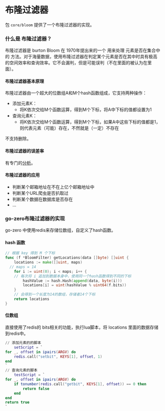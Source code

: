 # 布隆过滤器

包 `core/bloom` 提供了一个布隆过滤器的实现。



### 什么是 布隆过滤器？

布隆过滤器是 burton Bloom 在 1970年提出来的一个 用来处理 元素是否在集合中的 方法。对于海量数据，使用布隆过滤器在判定某个元素是否在其中时具有极高的空间效率和查询效率。它不会漏判，但是可能误判（不在里面的被认为在里面）。



#### 布隆过滤器基本原理

布隆过滤器由一个超大的位数组A和M个hash函数组成，它支持两种操作：

- 添加元素K：
  - 将K依次交给M个函数运算，得到M个下标，将A中下标的值都设置为1
- 查询元素K：
  - 将K依次交给M个函数运算，得到M个下标，如果A中这些下标的值都是1，则代表元素（可能）存在，不然就是（一定）不存在

不支持删除。



#### 布隆过滤器的误差率

有专门的[分析](http://pages.cs.wisc.edu/~cao/papers/summary-cache/node8.html)。



#### 布隆过滤器的应用

- 判断某个邮箱地址在不在上亿个邮箱地址中
- 判断某个URL爬虫是否扒取过
- 判断某个数据在数据库是否存在
- ...



### go-zero布隆过滤器的实现

go-zero 中使用redis来存储位数组，自定义了hash函数。



#### hash 函数

```go
// 根据 key 得到 M 个下标
func (f *BloomFilter) getLocations(data []byte) []uint {
	locations := make([]uint, maps)
  // maps = 14
	for i := uint(0); i < maps; i++ {
    // 每次将 i 追加到数据本身中，使用同一个hash函数得到不同的下标
		hashValue := hash.Hash(append(data, byte(i)))
		locations[i] = uint(hashValue % uint64(f.bits))
	}
	// 会得到一个长度为14的数组，存储者14个下标
	return locations
}
```



#### 位数组

直接使用了redis的 bits相关的功能，执行lua脚本，将 locations 里面的数据存储到redis中。

```lua
// 添加元素的的脚本
	setScript = `
for _, offset in ipairs(ARGV) do
	redis.call("setbit", KEYS[1], offset, 1)
end
`
// 查询元素的脚本
	testScript = `
for _, offset in ipairs(ARGV) do
	if tonumber(redis.call("getbit", KEYS[1], offset)) == 0 then
		return false
	end
end
return true
`
```

